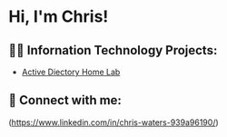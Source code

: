 <h1>Hi, I'm Chris! </h1>

<h2>👨‍💻 Infornation Technology Projects:</h2>

  - [Active Diectory Home Lab](https://github.com/Cwaters24/ActiveDiectoryLab/tree/main)


<h2> 🤳 Connect with me:</h2>


[linkedin]: www.linkedin.com/in/chris-waters-939a96190


(https://www.linkedin.com/in/chris-waters-939a96190/)

